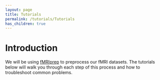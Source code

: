 ```yaml
---
layout: page
title: Tutorials
permalink: /tutorials/Tutorials
has_children: true
---
```


# Introduction
We will be using [fMRIprep](https://fmriprep.org/en/stable/) to preprocess our fMRI datasets.  The tutorials below will walk you through each step of this process and how to troubleshoot common problems.
